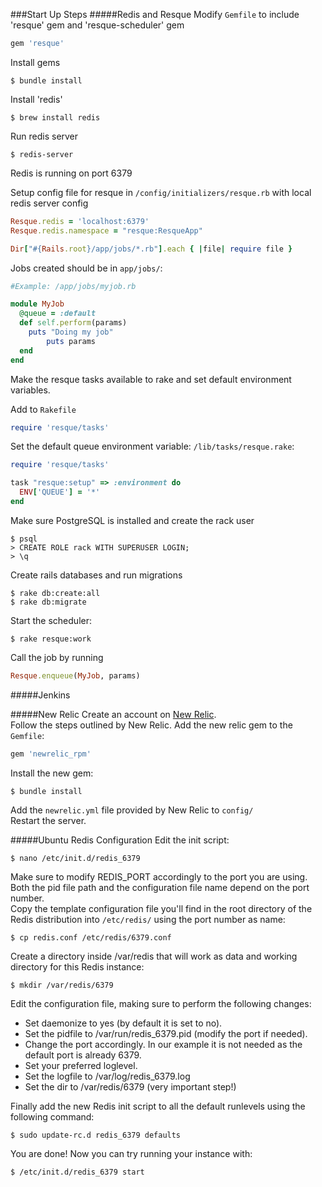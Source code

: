 ###Start Up Steps
#####Redis and Resque
Modify `Gemfile` to include 'resque' gem and 'resque-scheduler' gem
```ruby
gem 'resque'
```
Install gems

	$ bundle install
Install 'redis'

	$ brew install redis
Run redis server 

	$ redis-server
Redis is running on port 6379

Setup config file for resque in `/config/initializers/resque.rb` with local redis server config
```ruby
Resque.redis = 'localhost:6379'
Resque.redis.namespace = "resque:ResqueApp"

Dir["#{Rails.root}/app/jobs/*.rb"].each { |file| require file }
```
Jobs created should be in `app/jobs/`:
```ruby
#Example: /app/jobs/myjob.rb

module MyJob
  @queue = :default
  def self.perform(params)
   	puts "Doing my job"
		puts params
  end
end
```
Make the resque tasks available to rake and set default environment variables.

Add to `Rakefile`
```ruby
require 'resque/tasks'
```
Set the default queue environment variable: `/lib/tasks/resque.rake`:
```ruby
require 'resque/tasks'

task "resque:setup" => :environment do
  ENV['QUEUE'] = '*'
end
```
Make sure PostgreSQL is installed and create the rack user

	$ psql
	> CREATE ROLE rack WITH SUPERUSER LOGIN;
	> \q
Create rails databases and run migrations

	$ rake db:create:all
	$ rake db:migrate

Start the scheduler: 

	$ rake resque:work
Call the job by running
```ruby
Resque.enqueue(MyJob, params)
```

#####Jenkins

#####New Relic
Create an account on [New Relic](http://newrelic.com/).  
Follow the steps outlined by New Relic.
Add the new relic gem to the `Gemfile`:
```ruby
gem 'newrelic_rpm'
```
Install the new gem:

	$ bundle install
Add the `newrelic.yml` file provided by New Relic to `config/`  
Restart the server.

#####Ubuntu Redis Configuration
Edit the init script:

	$ nano /etc/init.d/redis_6379
Make sure to modify REDIS_PORT accordingly to the port you are using. Both the pid file path and the configuration file name depend on the port number.  
Copy the template configuration file you'll find in the root directory of the Redis distribution into `/etc/redis/` using the port number as name:

	$ cp redis.conf /etc/redis/6379.conf
Create a directory inside /var/redis that will work as data and working directory for this Redis instance:

	$ mkdir /var/redis/6379
Edit the configuration file, making sure to perform the following changes:

- Set daemonize to yes (by default it is set to no).
- Set the pidfile to /var/run/redis_6379.pid (modify the port if needed).
- Change the port accordingly. In our example it is not needed as the default port is already 6379.
- Set your preferred loglevel.
- Set the logfile to /var/log/redis_6379.log
- Set the dir to /var/redis/6379 (very important step!)

Finally add the new Redis init script to all the default runlevels using the following command:

	$ sudo update-rc.d redis_6379 defaults
You are done! Now you can try running your instance with:

	$ /etc/init.d/redis_6379 start
